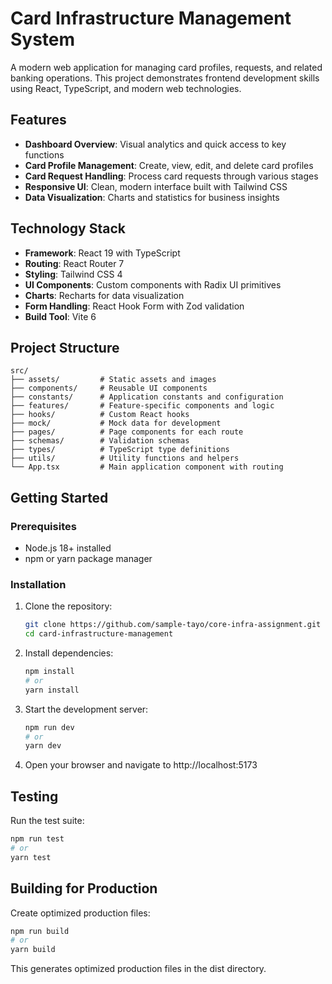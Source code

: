 # Card Infrastructure Management System

A modern web application for managing card profiles, requests, and related banking operations. This project demonstrates frontend development skills using React, TypeScript, and modern web technologies.

## Features

- **Dashboard Overview**: Visual analytics and quick access to key functions
- **Card Profile Management**: Create, view, edit, and delete card profiles
- **Card Request Handling**: Process card requests through various stages
- **Responsive UI**: Clean, modern interface built with Tailwind CSS
- **Data Visualization**: Charts and statistics for business insights

## Technology Stack

- **Framework**: React 19 with TypeScript
- **Routing**: React Router 7
- **Styling**: Tailwind CSS 4
- **UI Components**: Custom components with Radix UI primitives
- **Charts**: Recharts for data visualization
- **Form Handling**: React Hook Form with Zod validation
- **Build Tool**: Vite 6

## Project Structure

```
src/
├── assets/         # Static assets and images
├── components/     # Reusable UI components
├── constants/      # Application constants and configuration
├── features/       # Feature-specific components and logic
├── hooks/          # Custom React hooks
├── mock/           # Mock data for development
├── pages/          # Page components for each route
├── schemas/        # Validation schemas
├── types/          # TypeScript type definitions
├── utils/          # Utility functions and helpers
└── App.tsx         # Main application component with routing
```

## Getting Started

### Prerequisites

- Node.js 18+ installed
- npm or yarn package manager

### Installation

1. Clone the repository:

   ```bash
   git clone https://github.com/sample-tayo/core-infra-assignment.git
   cd card-infrastructure-management
   ```

2. Install dependencies:

   ```bash
   npm install
   # or
   yarn install
   ```

3. Start the development server:

   ```bash
   npm run dev
   # or
   yarn dev
   ```

4. Open your browser and navigate to http://localhost:5173

## Testing

Run the test suite:

```bash
npm run test
# or
yarn test
```

## Building for Production

Create optimized production files:

```bash
npm run build
# or
yarn build
```

This generates optimized production files in the dist directory.
